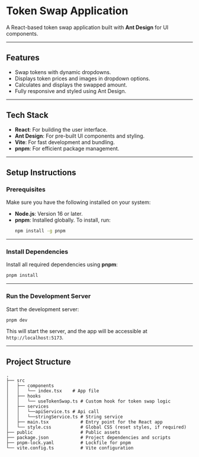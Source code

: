 
# **Token Swap Application**

A React-based token swap application built with **Ant Design** for UI components.

---

## **Features**
- Swap tokens with dynamic dropdowns.
- Displays token prices and images in dropdown options.
- Calculates and displays the swapped amount.
- Fully responsive and styled using Ant Design.

---

## **Tech Stack**
- **React**: For building the user interface.
- **Ant Design**: For pre-built UI components and styling.
- **Vite**: For fast development and bundling.
- **pnpm**: For efficient package management.

---

## **Setup Instructions**

### **Prerequisites**
Make sure you have the following installed on your system:
- **Node.js**: Version 16 or later.
- **pnpm**: Installed globally. To install, run:
  ```bash
  npm install -g pnpm
  ```

---

### **Install Dependencies**
Install all required dependencies using **pnpm**:
```bash
pnpm install
```

---

### **Run the Development Server**
Start the development server:
```bash
pnpm dev
```

This will start the server, and the app will be accessible at `http://localhost:5173`.

---

## **Project Structure**

```plaintext
.
├── src
│   ├── components
│   │   └── index.tsx    # App file
│   ├── hooks
│   │   └── useTokenSwap.ts # Custom hook for token swap logic
│   ├── services
│   │   └──apiService.ts # Api call
│   │   └──stringService.ts # String service
│   ├── main.tsx            # Entry point for the React app
│   └── style.css           # Global CSS (reset styles, if required)
├── public                  # Public assets
├── package.json            # Project dependencies and scripts
├── pnpm-lock.yaml          # Lockfile for pnpm
└── vite.config.ts          # Vite configuration
```
